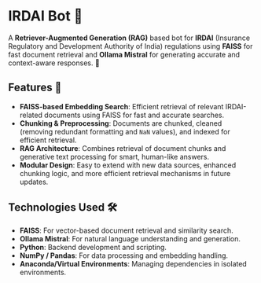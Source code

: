 # IRDAI Bot 🚀

A **Retriever-Augmented Generation (RAG)** based bot for **IRDAI** (Insurance Regulatory and Development Authority of India) regulations using **FAISS** for fast document retrieval and **Ollama Mistral** for generating accurate and context-aware responses. 🤖

## Features 🌟
- **FAISS-based Embedding Search**: Efficient retrieval of relevant IRDAI-related documents using FAISS for fast and accurate searches.
- **Chunking & Preprocessing**: Documents are chunked, cleaned (removing redundant formatting and `NaN` values), and indexed for efficient retrieval.
- **RAG Architecture**: Combines retrieval of document chunks and generative text processing for smart, human-like answers.
- **Modular Design**: Easy to extend with new data sources, enhanced chunking logic, and more efficient retrieval mechanisms in future updates.

## Technologies Used 🛠️
- **FAISS**: For vector-based document retrieval and similarity search.
- **Ollama Mistral**: For natural language understanding and generation.
- **Python**: Backend development and scripting.
- **NumPy / Pandas**: For data processing and embedding handling.
- **Anaconda/Virtual Environments**: Managing dependencies in isolated environments.